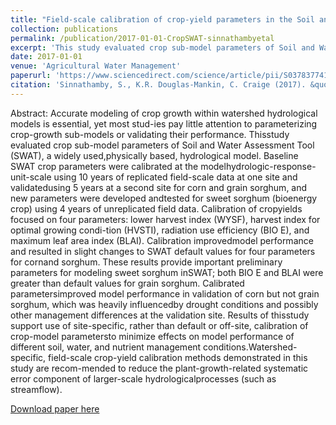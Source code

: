 ```yaml
---
title: "Field-scale calibration of crop-yield parameters in the Soil and Water Assessment Tool (SWAT)"
collection: publications
permalink: /publication/2017-01-01-CropSWAT-sinnathambyetal
excerpt: 'This study evaluated crop sub-model parameters of Soil and Water Assessment Tool (SWAT), a widely used,physically based, hydrological model.'
date: 2017-01-01
venue: 'Agricultural Water Management'
paperurl: 'https://www.sciencedirect.com/science/article/pii/S0378377416304103'
citation: 'Sinnathamby, S., K.R. Douglas-Mankin, C. Craige (2017). &quot;Field-scale calibration of crop-yield parameters in the Soil and Water Assessment Tool (SWAT).&quot; <i>Agricultural Water Management</i>. 180(2017).'
---
```

Abstract: Accurate modeling of crop growth within watershed hydrological models is essential, yet most stud-ies pay little attention to parameterizing crop-growth sub-models or validating their performance. Thisstudy evaluated crop sub-model parameters of Soil and Water Assessment Tool (SWAT), a widely used,physically based, hydrological model. Baseline SWAT crop parameters were calibrated at the modelhydrologic-response-unit-scale using 10 years of replicated field-scale data at one site and validatedusing 5 years at a second site for corn and grain sorghum, and new parameters were developed andtested for sweet sorghum (bioenergy crop) using 4 years of unreplicated field data. Calibration of cropyields focused on four parameters: lower harvest index (WYSF), harvest index for optimal growing condi-tion (HVSTI), radiation use efficiency (BIO E), and maximum leaf area index (BLAI). Calibration improvedmodel performance and resulted in slight changes to SWAT default values for four parameters for cornand sorghum. These results provide important preliminary parameters for modeling sweet sorghum inSWAT; both BIO E and BLAI were greater than default values for grain sorghum. Calibrated parametersimproved model performance in validation of corn but not grain sorghum, which was heavily influencedby drought conditions and possibly other management differences at the validation site. Results of thisstudy support use of site-specific, rather than default or off-site, calibration of crop-model parametersto minimize effects on model performance of different soil, water, and nutrient management conditions.Watershed-specific, field-scale crop-yield calibration methods demonstrated in this study are recom-mended to reduce the plant-growth-related systematic error component of larger-scale hydrologicalprocesses (such as streamflow).

[Download paper here](http://SumathyS.github.io/files/paper5.pdf)

